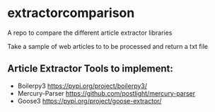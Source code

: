 # extractorcomparison
A repo to compare the different article extractor libraries

Take a sample of web articles to to be processed and return a txt file 

## Article Extractor Tools to implement:
 - Boilerpy3 https://pypi.org/project/boilerpy3/
 - Mercury-Parser https://github.com/postlight/mercury-parser
 - Goose3 https://pypi.org/project/goose-extractor/